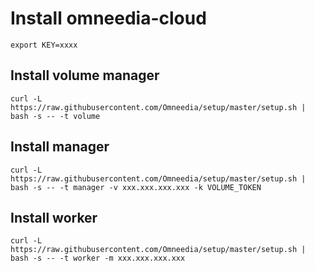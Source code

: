 # Install omneedia-cloud

`export KEY=xxxx`

## Install volume manager
`curl -L https://raw.githubusercontent.com/Omneedia/setup/master/setup.sh | bash -s -- -t volume`

## Install manager
`curl -L https://raw.githubusercontent.com/Omneedia/setup/master/setup.sh | bash -s -- -t manager -v xxx.xxx.xxx.xxx -k VOLUME_TOKEN`

## Install worker
`curl -L https://raw.githubusercontent.com/Omneedia/setup/master/setup.sh | bash -s -- -t worker -m xxx.xxx.xxx.xxx`
